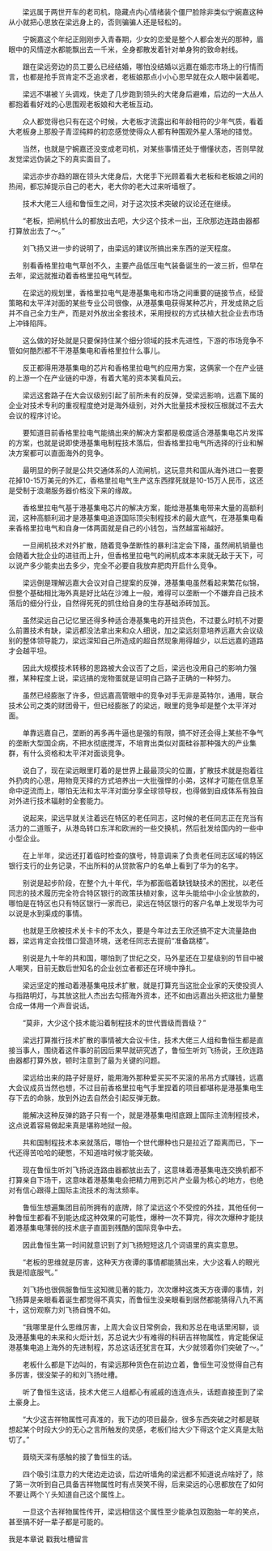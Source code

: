        梁远属于两世开车的老司机，隐藏点内心情绪装个僵尸脸除非类似宁婉嘉这种从小就把心思放在梁远身上的，否则骗骗人还是轻松的。

　　宁婉嘉这个年纪正刚刚步入青春期，少女的恋爱是整个人都会发光的那种，眉眼中的风情逆水都能飘出去一千米，全身都散发着针对单身狗的致命射线。

　　跟在梁远旁边的员工要么已经结婚，哪怕没结婚以远嘉在婚恋市场上的行情而言，也都是抢手货肯定不乏追求者，老板娘那点小小心思早就在众人眼中装着呢。

　　梁远不堪被丫头调戏，快走了几步跑到领头的大佬身后避难，后边的一大丛人都抱着看好戏的心思围观老板娘和大老板互动。

　　众人都觉得也只有在这个时候，大老板才流露出和年龄相符的少年气质，看着大老板身上那股子青涩纯粹的初恋感觉使得众人都有种围观外星人落地的错觉。

　　当然，也就是宁婉嘉还没变成老司机，对某些事情还处于懵懂状态，否则早就发觉梁远伪装之下的真实面目了。

　　梁远亦步亦趋的跟在领头大佬身后，大佬手下光顾着看大老板和老板娘之间的热闹，都忘掉提示自己的老大，老大你的老大过来听墙根了。

　　技术大佬三人组和鲁恒生之间，对于这次技术突破的议论还在继续。

　　“老板，把闸机什么的都放出去吧，大少这个技术一出，王欣那边连路由器都打算放出去了～。”

　　刘飞扬又进一步的说明了，由梁远的建议所搞出来东西的逆天程度。

　　别看香格里拉电气草创不久，主要产品低压电气装备诞生的一波三折，但早在去年，梁远就推动着香格里拉电气转型。

　　在梁远的规划里，香格里拉电气是港基集电和市场之间重要的链接节点，经营策略和太平洋对面的某些专业公司很像，从港基集电获得某种芯片，开发成熟之后并不自己全力生产，而是对外放出全套技术，采用授权的方式扶植大批企业去市场上冲锋陷阵。

　　这么做的好处就是只要保持住某个细分领域的技术先进性，下游的市场竞争不管如何酷烈都不干港基集电和香格里拉什么事儿。

　　反正都得用港基集电的芯片和香格里拉电气的应用方案，这俩家一个在产业链的上游一个在产业链的中游，有着大笔的资本笑看风云。

　　梁远这套路子在大会议级别引起了前所未有的反弹，受梁远影响，远嘉下属的企业对技术专利的重视程度绝对是海外级别，对外大批量技术授权压根就过不去大会议的程序讨论。

　　要知道目前香格里拉电气能搞出来的解决方案都是极度适合港基集电芯片发挥的方案，也就是说即使港基集电制程技术落后，但香格里拉电气所选择的行业和解决方案都可以直面海外的竞争。

　　最明显的例子就是公共交通体系的人流闸机，这玩意共和国从海外进口一套要花掉10-15万美元的外汇，香格里拉电气生产这东西撑死就是10-15万人民币，这还是受制于浪潮服务器价格没下来的缘故。

　　香格里拉电气基于港基集电芯片的解决方案，能给港基集电带来大量的高额利润，这种高额利润才是港基集电追逐国际顶尖制程技术的最大底气，在港基集电看来香格里拉电气和自身一体两面就是自己的小钱包，当然越富裕越好。

　　一旦闸机技术对外扩散，随着竞争垄断性的暴利注定会下降，虽然闸机销量也会随着大批企业的进驻而上升，但香格里拉电气的闸机成本本来就无敌于天下，可以说产多少能卖出去多少，完全不必要自我放弃肥肉开启什么竞争。

　　梁远倒是理解远嘉大会议对自己提案的反弹，港基集电虽然看起来繁花似锦，但整个基础相比海外真是好比站在沙滩上一般，难得可以垄断一个不嫌弃自己技术落后的细分行业，自然得死死的抓住给自身的生存基础添砖加瓦。

　　虽然梁远自己记忆里还得多种适合港基集电的开挂货色，不过要么时机不对要么前置技术有缺，梁远都没法拿出来和众人细说，加之梁远刻意培养远嘉大会议级别的整体领导能力，梁远深知自己所造成的超自然现象用得越少，以后远嘉的道路才会越平坦。

　　因此大规模技术转移的思路被大会议否了之后，梁远也没用自己的影响力强推，某种程度上说，梁远搞的宠物蛋就是证明自己路子正确的一种努力。

　　虽然已经膨胀了许多，但远嘉高管眼中的竞争对手无非是英特尔，通用，联合技术公司之类的财团骨干，但已经膨胀了的梁远，眼里的竞争却是整个太平洋对面。

　　单靠远嘉自己，垄断的再多再牛逼也是强的有限，搞不好还会得上某些不争气的垄断大型国企病，不把水彻底搅浑，不培育出类似对面硅谷那种强大的产业集群，有什么资格和太平洋对面谈竞争。

　　说白了，现在梁远眼里盯着的是世界上最最顶尖的位置，扩散技术就是抱着往外扔肉的心思，用物竞天择的方式培养出一大批强悍的小弟，这样才可能在信息革命中逆流而上，哪怕无法和太平洋对面分享全球领导权，也得做到自成体系有独自对外进行技术辐射的全套能力。

　　说起来，梁远早就关注着远在特区的老任同志，这时候的老任同志正在充当有活力的二道贩子，从港岛转口东洋和欧洲的一些交换机，然后批发给国内的一些中小型企业。

　　在上半年，梁远还打着临时检查的旗号，特意调来了负责老任同志区域的特区银行支行的业务记录，不出所料的从贷款客户的名单上看到了华为的名字。

　　别说是起步阶段，在整个九十年代，华为都面临着缺钱缺技术的困扰，以老任同志的技术履历完全符合特区银行的政策扶植对象，这年头能给中小企业放款的，哪怕是在特区也只有特区银行一家而已，梁远在特区银行的客户名单上发现华为可以说是水到渠成的事情。

　　也就是王欣被技术关卡卡的不太久，要是今年过去王欣还搞不定大流量路由器，梁远肯定会找借口营造环境，送老任同志去提前“准备跳楼”。

　　别说是九十年的共和国，哪怕到了世纪之交，马外星还在卫星级别的节目中被人嘲笑，目前无数后世知名的企业创立者都还在环境中挣扎。

　　梁远坚定的推动着港基集电技术扩散，就是打算充当这批企业家的天使投资人与指路明灯，与其放这批人杰出去勾搭海外资本，还不如由远嘉出头把这批力量整合成一体用一个声音说话。

　　“莫非，大少这个技术能沿着制程技术的世代晋级而晋级？”

　　梁远打算推行技术扩散的事情被大会议卡住，技术大佬三人组和鲁恒生都是直接当事人，围绕着这件事的前因后果早就研究透了，鲁恒生听刘飞扬说，王欣连路由器都打算外放，顿时注意到了最为关键的问题。

　　梁远给出来的路子好是好，能用海外那种爱买买不买滚的吊吊方式赚钱，远嘉大会议成员当然也想，不过目前香格里拉电气手里捏着的项目都堪称是港基集电生存下去的命脉，放到外边去自然会引起反弹无数。

　　能解决这种反弹的路子只有一个，就是港基集电彻底跟上国际主流制程技术，这点说着容易做起来真是堪称地狱一般。

　　共和国制程技术本来就落后，哪怕一个世代爆种也只是拉近了距离而已，下一代还得苦哈哈的硬憋，不知道啥时候才能突破。

　　现在鲁恒生听刘飞扬说连路由器都放出去了，这意味着港基集电连交换机都不打算亲自下场干，这意味着港基集电会把精力用到芯片产业最为核心的地方，也绝对有信心跟得上国际主流技术的淘汰频率。

　　鲁恒生想遍集团目前所拥有的底牌，除了梁远这个不受控的外挂，其他任何一种鲁恒生都看不到能达成这种效果的可能性，爆种一次不算完，得次次爆种才能扶着港基集电薄弱的技术底子直面到残酷的国际竞争中去。

　　因此鲁恒生第一时间就意识到了刘飞扬短短这几个词语里的真实意思。

　　“老板的思维就是厉害，这种天方夜谭的事情都能猜出来，大少这看人的眼光我是彻底服气。”

　　刘飞扬也很佩服鲁恒生这知微见著的能力，次次爆种这类天方夜谭的事情，刘飞扬算是亲眼看着诞生都觉得不真实，而鲁恒生没亲眼看到居然都能猜得八九不离十，这份观察力刘飞扬自愧不如。

　　“我哪里是什么思维厉害，上周大会议日常例会，我和苏总在电话里闲聊，谈及港基集电的未来和火炬计划，苏总说大少有难得的科研吉祥物属性，肯定能保证港基集电追上海外的先进制程，苏总这话还犹言在耳，大少就领着你们突破了～。”

　　老板什么都是下边叫的，有梁远那种货色在前边立着，鲁恒生可没觉得自己有多厉害，很没架子的和刘飞扬吐槽。

　　听了鲁恒生这话，技术大佬三人组都心有戚戚的连连点头，话题直接歪到了梁土豪身上。

　　“大少这吉祥物属性可真准的，我下边的项目最杂，很多东西突破之时都是联想起某个时段大少的无心之言所触发的灵感，老板们给大少下得这个定义真是太贴切了。”

　　聂晓天深有感触的接了鲁恒生的话。

　　四个吸引注意力的大佬边走边谈，后边听墙角的梁远都不知道说点啥好了，除了第一次听到自己具备吉祥物属性时有点哭笑不得，后来梁远的心思都放在了如何不要让两个丫头知道自己这个属性上。

　　一旦这个吉祥物属性传开，梁远相信这个属性至少能承包双胞胎一年的笑点，甚至搞不好一辈子都是可能的。

我是本章说 戳我吐槽留言